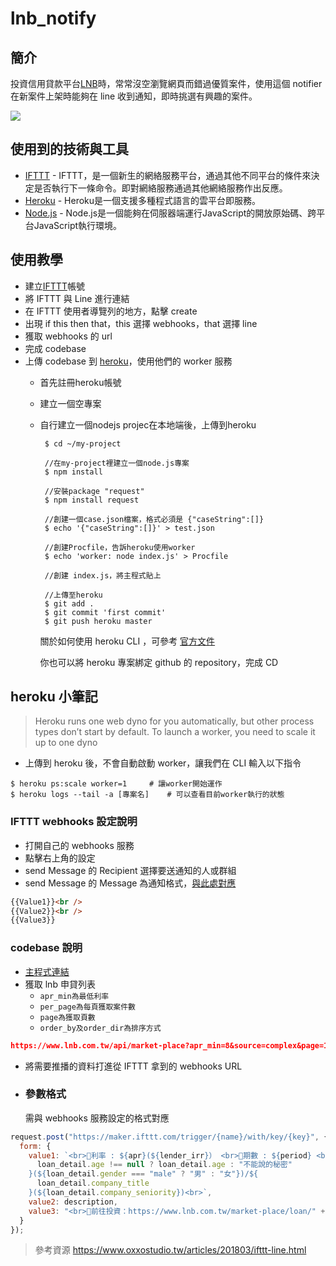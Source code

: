 # lnb_notify

## 簡介

投資信用貸款平台[LNB](https://lnb.com.tw "LNB")時，常常沒空瀏覽網頁而錯過優質案件，使用這個 notifier 在新案件上架時能夠在 line 收到通知，即時挑選有興趣的案件。

![](https://i.imgur.com/aB0f9lY.png)

## 使用到的技術與工具
- [IFTTT](https://ifttt.com/) - IFTTT，是一個新生的網絡服務平台，通過其他不同平台的條件來決定是否執行下一條命令。即對網絡服務通過其他網絡服務作出反應。
- [Heroku](https://dashboard.heroku.com/) - Heroku是一個支援多種程式語言的雲平台即服務。
- [Node.js](https://nodejs.org/en/) - Node.js是一個能夠在伺服器端運行JavaScript的開放原始碼、跨平台JavaScript執行環境。

## 使用教學

- 建立[IFTTT](https://ifttt.com/ "IFTTT")帳號
- 將 IFTTT 與 Line 進行連結
- 在 IFTTT 使用者導覽列的地方，點擊 create
- 出現 if this then that，this 選擇 webhooks，that 選擇 line
- 獲取 webhooks 的 url
- 完成 codebase
- 上傳 codebase 到 [heroku](https://dashboard.heroku.com/)，使用他們的 worker 服務
  * 首先註冊heroku帳號
  * 建立一個空專案
  * 自行建立一個nodejs projec在本地端後，上傳到heroku

    ```
     $ cd ~/my-project
     
     //在my-project裡建立一個node.js專案
     $ npm install
     
     //安裝package "request"
     $ npm install request
     
     //創建一個case.json檔案，格式必須是 {"caseString":[]}
     $ echo '{"caseString":[]}' > test.json
     
     //創建Procfile，告訴heroku使用worker
     $ echo 'worker: node index.js' > Procfile
     
     //創建 index.js，將主程式貼上
     
     //上傳至heroku
     $ git add .
     $ git commit 'first commit'
     $ git push heroku master
    ``` 
     關於如何使用 heroku CLI ，可參考 
     [官方文件](https://devcenter.heroku.com/articles/deploying-nodejs)
    
    你也可以將 heroku 專案綁定 github 的 repository，完成 CD


## heroku 小筆記

> Heroku runs one web dyno for you automatically, but other process types don’t start by default. To launch a worker, you need to scale it up to one dyno

- 上傳到 heroku 後，不會自動啟動 worker，讓我們在 CLI 輸入以下指令

```
$ heroku ps:scale worker=1     # 讓worker開始運作
$ heroku logs --tail -a [專案名]    # 可以查看目前worker執行的狀態
```

### IFTTT webhooks 設定說明

- 打開自己的 webhooks 服務
- 點擊右上角的設定
- send Message 的 Recipient 選擇要送通知的人或群組
- send Message 的 Message 為通知格式，[與此處對應](#參數格式)

```html
{{Value1}}<br />
{{Value2}}<br />
{{Value3}}
```

### codebase 說明

- [主程式連結](./index.js)
- 獲取 lnb 申貸列表
  - `apr_min為最低利率`
  - `per_page為每頁獲取案件數`
  - `page為獲取頁數`
  - `order_by及order_dir為排序方式`

```json
https://www.lnb.com.tw/api/market-place?apr_min=8&source=complex&page=1&per_page=50&order_by=back_before&order_dir=desc&sendback=4
```

- 將需要推播的資料打進從 IFTTT 拿到的 webhooks URL

- ### 參數格式

  需與 webhooks 服務設定的格式對應

```js
request.post("https://maker.ifttt.com/trigger/{name}/with/key/{key}", {
  form: {
    value1: `<br>🔔利率 : ${apr}(${lender_irr}） <br>🔔期數 : ${period} <br><br>${purpose}/${
      loan_detail.age !== null ? loan_detail.age : "不能說的秘密"
    }(${loan_detail.gender === "male" ? "男" : "女"})/${
      loan_detail.company_title
    }(${loan_detail.company_seniority})<br>`,
    value2: description,
    value3: "<br>🔔前往投資：https://www.lnb.com.tw/market-place/loan/" + serial
  }
});
```

> 參考資源 https://www.oxxostudio.tw/articles/201803/ifttt-line.html
